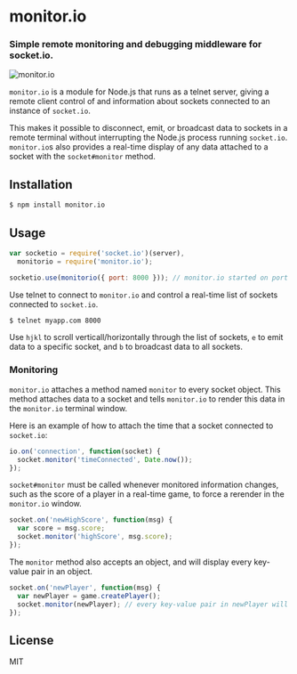 monitor.io
==========
### Simple remote monitoring and debugging middleware for socket.io.

![monitor.io](https://github.com/drewblaisdell/monitor.io/raw/master/monitor.io.gif "monitor.io")

`monitor.io` is a module for Node.js that runs as a telnet server, giving a remote client control of and information about sockets connected to an instance of `socket.io`.

This makes it possible to disconnect, emit, or broadcast data to sockets in a remote terminal without interrupting the Node.js process running `socket.io`. `monitor.io`s also provides a real-time display of any data attached to a socket with the `socket#monitor` method.

Installation
------------

``` bash
$ npm install monitor.io
```

Usage
-----

``` js
var socketio = require('socket.io')(server),
  monitorio = require('monitor.io');

socketio.use(monitorio({ port: 8000 })); // monitor.io started on port 8000
```

Use telnet to connect to `monitor.io` and control a real-time list of sockets connected to `socket.io`.

``` bash
$ telnet myapp.com 8000
```

Use `hjkl` to scroll verticall/horizontally through the list of sockets, `e` to emit data to a specific socket, and `b` to broadcast data to all sockets.

### Monitoring

`monitor.io` attaches a method named `monitor` to every socket object. This method attaches data to a socket and tells `monitor.io` to render this data in the `monitor.io` terminal window.

Here is an example of how to attach the time that a socket connected to `socket.io`:

``` js
io.on('connection', function(socket) {
  socket.monitor('timeConnected', Date.now());  
});
```

`socket#monitor` must be called whenever monitored information changes, such as the score of a player in a real-time game, to force a rerender in the `monitor.io` window.

``` js
socket.on('newHighScore', function(msg) {
  var score = msg.score;
  socket.monitor('highScore', msg.score);
});
```

The `monitor` method also accepts an object, and will display every key-value pair in an object.

``` js
socket.on('newPlayer', function(msg) {
  var newPlayer = game.createPlayer();
  socket.monitor(newPlayer); // every key-value pair in newPlayer will be shown in the monitor.io terminal window.
});
```

License
-------
MIT